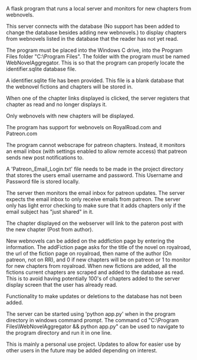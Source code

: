 A flask program that runs a local server and monitors for new chapters from webnovels.


This server connects with the database (No support has been added to change the database besides adding new webnovels.)
to display chapters from webnovels listed in the database that the reader has not yet read.

The program must be placed into the Windows C drive, into the Program Files folder "C:\Program Files". 
The folder with the program must be named WebNovelAggregator. This is so that the program can properly locate the 
identifier.sqlite database file.

A identifier.sqlite file has been provided. This file is a blank database that the webnovel fictions and chapters will be stored in.

When one of the chapter links displayed is clicked, the server registers that chapter as read and no longer displays it.

Only webnovels with new chapters will be displayed.

The program has support for webnovels on RoyalRoad.com and Patreon.com

The program cannot webscrape for patreon chapters. Instead, it monitors an email inbox (with settings enabled to allow
remote access) that patreon sends new post notifications to.

A 'Patreon_Email_Login.txt' file needs to be made in the project directory that stores the users email username and password.
This Username and Password file is stored locally.

The server then monitors the email inbox for patreon updates. The server expects the email inbox to only receive emails
from patreon. The server only has light error checking to make sure that it adds chapters only if the email subject
has "just shared" in it.

The chapter displayed on the webserver will link to the pateron post with the new chapter (Post from author).

New webnovels can be added on the addfiction page by entering the information. The addFiction page asks for the title of the novel on royalroad, the url of the fiction page on royalroad, then name of the author (On patreon, not on RR), and 0 if new chapters will be on patreon or 1 to monitor for new chapters from royalroad.
When new fictions are added, all the fictions current chapters are scraped and added to the database as read. This is to avoid having potentially 100's of chapters added to the server display screen that the user has already read. 

Functionality to make updates or deletions to the database has not been added.

The server can be started using 'python app.py' when in the program directory in windows command prompt.
The command cd "C:\Program Files\WebNovelAggregator && python app.py" can be used to navigate to the program directory and run it in one line.

This is mainly a personal use project. Updates to allow for easier use by other users in the future may be added depending on interest.


